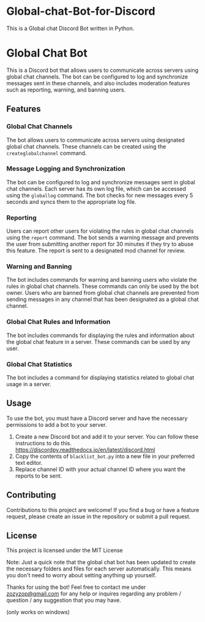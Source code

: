 # Global-chat-Bot-for-Discord
This is a Global chat Discord Bot written in Python.

# Global Chat Bot

This is a Discord bot that allows users to communicate across servers using global chat channels. The bot can be configured to log and synchronize messages sent in these channels, and also includes moderation features such as reporting, warning, and banning users.

## Features

### Global Chat Channels

The bot allows users to communicate across servers using designated global chat channels. These channels can be created using the `createglobalchannel` command.

### Message Logging and Synchronization

The bot can be configured to log and synchronize messages sent in global chat channels. Each server has its own log file, which can be accessed using the `globallog` command. The bot checks for new messages every 5 seconds and syncs them to the appropriate log file.

### Reporting

Users can report other users for violating the rules in global chat channels using the `report` command. The bot sends a warning message and prevents the user from submitting another report for 30 minutes if they try to abuse this feature. The report is sent to a designated mod channel for review.

### Warning and Banning

The bot includes commands for warning and banning users who violate the rules in global chat channels. These commands can only be used by the bot owner. Users who are banned from global chat channels are prevented from sending messages in any channel that has been designated as a global chat channel.

### Global Chat Rules and Information

The bot includes commands for displaying the rules and information about the global chat feature in a server. These commands can be used by any user.

### Global Chat Statistics

The bot includes a command for displaying statistics related to global chat usage in a server.



## Usage
To use the bot, you must have a Discord server and have the necessary permissions to add a bot to your server.

1. Create a new Discord bot and add it to your server. You can follow these instructions to do this. https://discordpy.readthedocs.io/en/latest/discord.html
2. Copy the contents of `blacklist_bot.py` into a new file in your preferred text editor.
3. Replace channel ID with your actual channel ID where you want the reports to be sent.

## Contributing

Contributions to this project are welcome! If you find a bug or have a feature request, please create an issue in the repository or submit a pull request.

## License

This project is licensed under the MIT License 


Note: Just a quick note that the global chat bot has been updated to create the necessary folders and files for each server automatically. This means you don't need to worry about setting anything up yourself.

Thanks for using the bot!
Feel free to contact me under zozyzop@gmail.com for any help or inquires regarding any problem / question / any suggestion that you may have.

(only works on windows)
